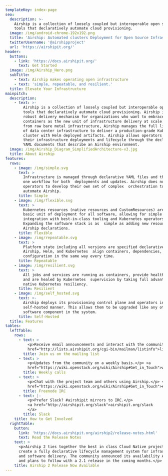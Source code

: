 ```yaml
---
templateKey: index-page
seo:
  description: >-
    Airship is a collection of loosely coupled but interoperable open source
    tools that declaratively automate cloud provisioning. 
  image: /img/android-chrome-192x192.png
  title: 'Airship: Automated clusters Deployment for Open Source Infrastructure'
  twitterUsername: '@airshipproject'
  url: 'https://airshipit.org/'
header:
  buttons:
    - link: 'https://docs.airshipit.org/'
      text: Get Started
  image: /img/Airship_Hero.png
  subTitle:
    - text: Airship makes operating open infrastructure
    - text: 'simple, repeatable, and resilient.'
  title: Elevate Your Infrastructure
mainpitch:
  description:
    - text: >-
        Airship is a collection of loosely coupled but interoperable open source
        tools that declaratively automate cloud provisioning. Airship is a
        robust delivery mechanism for organizations who want to embrace
        containers as the new unit of infrastructure delivery at scale. Starting
        from raw bare metal infrastructure, Airship manages the full lifecycle
        of data center infrastructure to deliver a production-grade Kubernetes
        cluster with Helm deployed artifacts. Airship allows operators to manage
        their infrastructure deployments and lifecycle through the declarative
        YAML documents that describe an Airship environment.
  image: /img/Airship_Diagram_SimplifiedArchitecture-v3.jpg
  title: About Airship
features:
  rows:
    - image: /img/simple.svg
      text: >
        Infrastructure is managed through declarative YAML files and there is
        one workflow for both  deployments and updates. Airship does not require
        operators to develop their own set of complex  orchestration tooling to
        automate Airship.
      title: Simple
    - image: /img/flexible.svg
      text: >
        Kubernetes resources (native resources and CustomResources) are the
        basic unit of deployment for all software, allowing for simple
        integration with best-in-class tooling and Kubernetes operators.
        Expanding the software stack is as  simple as adding new resources to
        Airship declarations.
      title: Flexible
    - image: /img/repeatable.svg
      text: >
        Platform state including all versions are specified declaratively, and
        Airship, Helm, and Kubernetes  align containers, dependencies, and
        configuration in the same way every time.
      title: Repeatable
    - image: /img/resilient.svg
      text: >
        All jobs and services are running as containers, provide health status,
        and are healed by Kubernetes  supervision by taking full advantage of
        native Kubernetes resiliency.
      title: Resilient
    - image: /img/self_hosted.svg
      text: >-
        Airship deploys its provisioning control plane and operators in a
        self-hosted manner. This allows them to be upgraded like any other
        software component in the system.
      title: Self-Hosted
  title: Features
tables:
  leftTable:
    rows:
      - text: >
          <p>Receive email announcements and interact with the community.</p> <a
          href="http://lists.airshipit.org/cgi-bin/mailman/listinfo">lists.airshipit.org/cgi-bin/mailman/listinfo</a>
        title: Join us on the mailing list
      - text: >
          <p>Updates from the community on a weekly basis.</p> <a
          href="https://wiki.openstack.org/wiki/Airship#Get_in_Touch">wiki.openstack.org/wiki/Airship#Get_in_Touch</a>
        title: Weekly calls
      - text: >
          <p>Chat with the project team and others using Airship.</p> <a
          href="https://wiki.openstack.org/wiki/Airship#Get_in_Touch">#airshipit</a>
        title: Freenode IRC
      - text: |-
          <p>Prefer Slack? #airshipit mirrors to IRC.</p>
          <a href="http://airshipit.org/slack">airshipit.org/slack
          </a>
        title: Slack
    title: How to Get Involved
  rightTable:
    button:
      link: 'https://docs.airshipit.org/airship2/release-notes.html'
      text: Read the Release Notes
    text: >
      <p>Airship 2 ties together the best in class Cloud Native projects to
      create a fully declarative lifecycle management system for infrastructure
      and software delivery. The community announced its availability April 2021
      and plans to follow with a 2.1 release in the coming months.</p>
    title: Airship 2 Release Now Available
---
```


